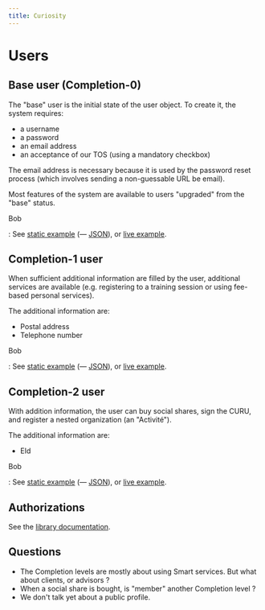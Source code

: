```yaml
---
title: Curiosity
---
```


# Users

## Base user (Completion-0)

The "base" user is the initial state of the user object. To create it, the
system requires:

- a username
- a password
- an email address
- an acceptance of our TOS (using a mandatory checkbox)

The email address is necessary because it is used by the password reset process
(which involves sending a non-guessable URL be email).

Most features of the system are available to users "upgraded" from the "base"
status.

Bob

:   See [static example](/views/profile/bob-0.json) (—
    [JSON](/data/bob-0.json)), or [live example](/bob).

## Completion-1 user

When sufficient additional information are filled by the user, additional
services are available (e.g. registering to a training session or using
fee-based personal services).

The additional information are:

- Postal address
- Telephone number

Bob

:   See [static example](/views/profile/bob-1.json) (—
    [JSON](/data/bob-1.json)), or [live example](/bob).

## Completion-2 user

With addition information, the user can buy social shares, sign the CURU, and
register a nested organization (an "Activité").

The additional information are:

- EId

Bob

:   See [static example](/views/profile/bob-2.json) (—
    [JSON](/data/bob-2.json)), or [live example](/bob).

## Authorizations

See the [library documentation](/haddock/Curiosity-Data-User.html#t:Authorization).

## Questions

- The Completion levels are mostly about using Smart services. But what about
  clients, or advisors ?
- When a social share is bought, is "member" another Completion level ?
- We don't talk yet about a public profile.
